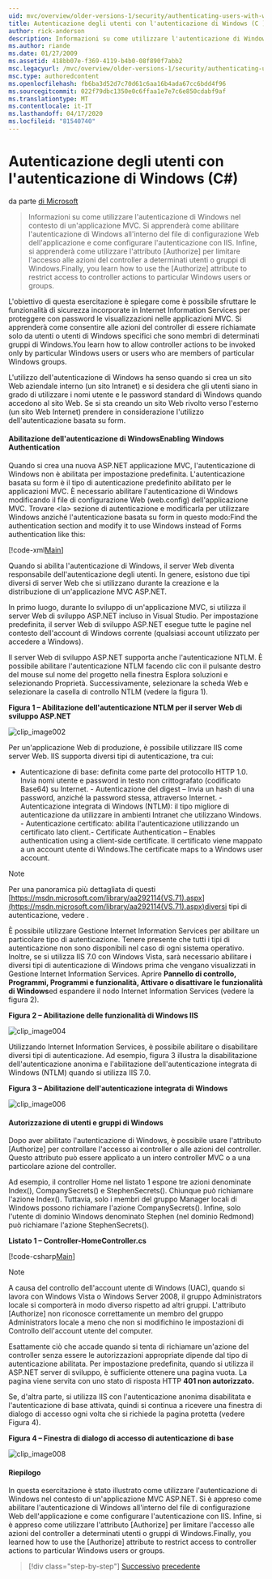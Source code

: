 ```yaml
---
uid: mvc/overview/older-versions-1/security/authenticating-users-with-windows-authentication-cs
title: Autenticazione degli utenti con l'autenticazione di Windows (C ) Documenti Microsoft
author: rick-anderson
description: Informazioni su come utilizzare l'autenticazione di Windows nel contesto di un'applicazione MVC. Si apprenderà come abilitare l'autenticazione di Windows all'interno del co Web dell'applicazione...
ms.author: riande
ms.date: 01/27/2009
ms.assetid: 418bb07e-f369-4119-b4b0-08f890f7abb2
msc.legacyurl: /mvc/overview/older-versions-1/security/authenticating-users-with-windows-authentication-cs
msc.type: authoredcontent
ms.openlocfilehash: fb6ba3d52d7c70d61c6aa16b4ada67cc6bdd4f96
ms.sourcegitcommit: 022f79dbc1350e0c6ffaa1e7e7c6e850cdabf9af
ms.translationtype: MT
ms.contentlocale: it-IT
ms.lasthandoff: 04/17/2020
ms.locfileid: "81540740"
---
```

# <a name="authenticating-users-with-windows-authentication-c"></a>Autenticazione degli utenti con l'autenticazione di Windows (C#)

da parte [di Microsoft](https://github.com/microsoft)

> Informazioni su come utilizzare l'autenticazione di Windows nel contesto di un'applicazione MVC. Si apprenderà come abilitare l'autenticazione di Windows all'interno del file di configurazione Web dell'applicazione e come configurare l'autenticazione con IIS. Infine, si apprenderà come utilizzare l'attributo [Authorize] per limitare l'accesso alle azioni del controller a determinati utenti o gruppi di Windows.Finally, you learn how to use the [Authorize] attribute to restrict access to controller actions to particular Windows users or groups.

L'obiettivo di questa esercitazione è spiegare come è possibile sfruttare le funzionalità di sicurezza incorporate in Internet Information Services per proteggere con password le visualizzazioni nelle applicazioni MVC. Si apprenderà come consentire alle azioni del controller di essere richiamate solo da utenti o utenti di Windows specifici che sono membri di determinati gruppi di Windows.You learn how to allow controller actions to be invoked only by particular Windows users or users who are members of particular Windows groups.

L'utilizzo dell'autenticazione di Windows ha senso quando si crea un sito Web aziendale interno (un sito Intranet) e si desidera che gli utenti siano in grado di utilizzare i nomi utente e le password standard di Windows quando accedono al sito Web. Se si sta creando un sito Web rivolto verso l'esterno (un sito Web Internet) prendere in considerazione l'utilizzo dell'autenticazione basata su form.

#### <a name="enabling-windows-authentication"></a>Abilitazione dell'autenticazione di WindowsEnabling Windows Authentication

Quando si crea una nuova ASP.NET applicazione MVC, l'autenticazione di Windows non è abilitata per impostazione predefinita. L'autenticazione basata su form è il tipo di autenticazione predefinito abilitato per le applicazioni MVC. È necessario abilitare l'autenticazione di Windows modificando il file di configurazione Web (web.config) dell'applicazione MVC. Trovare &lt;la&gt; sezione di autenticazione e modificarla per utilizzare Windows anziché l'autenticazione basata su form in questo modo:Find the authentication section and modify it to use Windows instead of Forms authentication like this:

[!code-xml[Main](authenticating-users-with-windows-authentication-cs/samples/sample1.xml)]

Quando si abilita l'autenticazione di Windows, il server Web diventa responsabile dell'autenticazione degli utenti. In genere, esistono due tipi diversi di server Web che si utilizzano durante la creazione e la distribuzione di un'applicazione MVC ASP.NET.

In primo luogo, durante lo sviluppo di un'applicazione MVC, si utilizza il server Web di sviluppo ASP.NET incluso in Visual Studio. Per impostazione predefinita, il server Web di sviluppo ASP.NET esegue tutte le pagine nel contesto dell'account di Windows corrente (qualsiasi account utilizzato per accedere a Windows).

Il server Web di sviluppo ASP.NET supporta anche l'autenticazione NTLM. È possibile abilitare l'autenticazione NTLM facendo clic con il pulsante destro del mouse sul nome del progetto nella finestra Esplora soluzioni e selezionando Proprietà. Successivamente, selezionare la scheda Web e selezionare la casella di controllo NTLM (vedere la figura 1).

**Figura 1 – Abilitazione dell'autenticazione NTLM per il server Web di sviluppo ASP.NET**

![clip_image002](authenticating-users-with-windows-authentication-cs/_static/image1.jpg)

Per un'applicazione Web di produzione, è possibile utilizzare IIS come server Web. IIS supporta diversi tipi di autenticazione, tra cui:

- Autenticazione di base: definita come parte del protocollo HTTP 1.0. Invia nomi utente e password in testo non crittografato (codificato Base64) su Internet. - Autenticazione del digest – Invia un hash di una password, anziché la password stessa, attraverso Internet. - Autenticazione integrata di Windows (NTLM): il tipo migliore di autenticazione da utilizzare in ambienti Intranet che utilizzano Windows. - Autenticazione certificato: abilita l'autenticazione utilizzando un certificato lato client.- Certificate Authentication – Enables authentication using a client-side certificate. Il certificato viene mappato a un account utente di Windows.The certificate maps to a Windows user account.

> [!NOTE] 
> 
> Per una panoramica più dettagliata di questi [https://msdn.microsoft.com/library/aa292114(VS.71).aspx](https://msdn.microsoft.com/library/aa292114(VS.71).aspx)diversi tipi di autenticazione, vedere .

È possibile utilizzare Gestione Internet Information Services per abilitare un particolare tipo di autenticazione. Tenere presente che tutti i tipi di autenticazione non sono disponibili nel caso di ogni sistema operativo. Inoltre, se si utilizza IIS 7.0 con Windows Vista, sarà necessario abilitare i diversi tipi di autenticazione di Windows prima che vengano visualizzati in Gestione Internet Information Services. Aprire **Pannello di controllo, Programmi, Programmi e funzionalità, Attivare o disattivare le funzionalità di Windows**ed espandere il nodo Internet Information Services (vedere la figura 2).

**Figura 2 – Abilitazione delle funzionalità di Windows IIS**

![clip_image004](authenticating-users-with-windows-authentication-cs/_static/image2.jpg)

Utilizzando Internet Information Services, è possibile abilitare o disabilitare diversi tipi di autenticazione. Ad esempio, figura 3 illustra la disabilitazione dell'autenticazione anonima e l'abilitazione dell'autenticazione integrata di Windows (NTLM) quando si utilizza IIS 7.0.

**Figura 3 – Abilitazione dell'autenticazione integrata di Windows**

![clip_image006](authenticating-users-with-windows-authentication-cs/_static/image3.jpg)

#### <a name="authorizing-windows-users-and-groups"></a>Autorizzazione di utenti e gruppi di Windows

Dopo aver abilitato l'autenticazione di Windows, è possibile usare l'attributo [Authorize] per controllare l'accesso ai controller o alle azioni del controller. Questo attributo può essere applicato a un intero controller MVC o a una particolare azione del controller.

Ad esempio, il controller Home nel listato 1 espone tre azioni denominate Index(), CompanySecrets() e StephenSecrets(). Chiunque può richiamare l'azione Index(). Tuttavia, solo i membri del gruppo Manager locali di Windows possono richiamare l'azione CompanySecrets(). Infine, solo l'utente di dominio Windows denominato Stephen (nel dominio Redmond) può richiamare l'azione StephenSecrets().

**Listato 1 – Controller-HomeController.cs**

[!code-csharp[Main](authenticating-users-with-windows-authentication-cs/samples/sample2.cs)]

> [!NOTE] 
> 
> A causa del controllo dell'account utente di Windows (UAC), quando si lavora con Windows Vista o Windows Server 2008, il gruppo Administrators locale si comporterà in modo diverso rispetto ad altri gruppi. L'attributo [Authorize] non riconosce correttamente un membro del gruppo Administrators locale a meno che non si modifichino le impostazioni di Controllo dell'account utente del computer.

Esattamente ciò che accade quando si tenta di richiamare un'azione del controller senza essere le autorizzazioni appropriate dipende dal tipo di autenticazione abilitata. Per impostazione predefinita, quando si utilizza il ASP.NET server di sviluppo, è sufficiente ottenere una pagina vuota. La pagina viene servita con uno stato di risposta HTTP **401 non autorizzato.**

Se, d'altra parte, si utilizza IIS con l'autenticazione anonima disabilitata e l'autenticazione di base attivata, quindi si continua a ricevere una finestra di dialogo di accesso ogni volta che si richiede la pagina protetta (vedere Figura 4).

**Figura 4 – Finestra di dialogo di accesso di autenticazione di base**

![clip_image008](authenticating-users-with-windows-authentication-cs/_static/image4.jpg)

#### <a name="summary"></a>Riepilogo

In questa esercitazione è stato illustrato come utilizzare l'autenticazione di Windows nel contesto di un'applicazione MVC ASP.NET. Si è appreso come abilitare l'autenticazione di Windows all'interno del file di configurazione Web dell'applicazione e come configurare l'autenticazione con IIS. Infine, si è appreso come utilizzare l'attributo [Authorize] per limitare l'accesso alle azioni del controller a determinati utenti o gruppi di Windows.Finally, you learned how to use the [Authorize] attribute to restrict access to controller actions to particular Windows users or groups.

> [!div class="step-by-step"]
> [Successivo](authenticating-users-with-forms-authentication-cs.md)
> [precedente](preventing-javascript-injection-attacks-cs.md)
